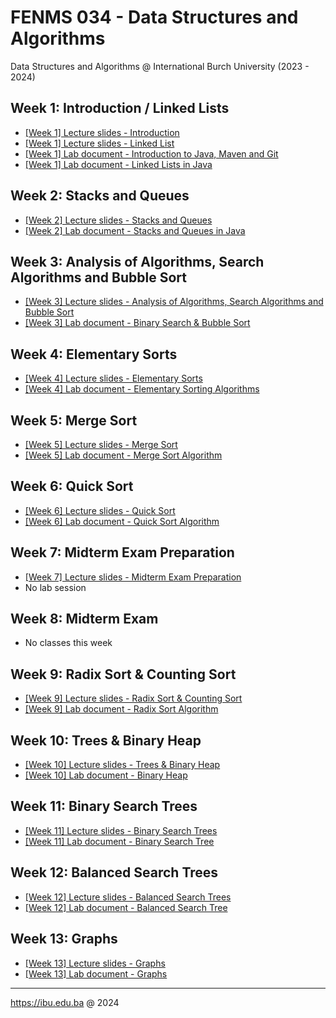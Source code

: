 # FENMS 034 - Data Structures and Algorithms
Data Structures and Algorithms @ International Burch University (2023 - 2024)

## Week 1: Introduction / Linked Lists
- [[Week 1] Lecture slides - Introduction](https://docs.google.com/presentation/d/1Q7GcqdhCBJ9IIG2xKSpqbVzEZYiT6k8XhzCK16YjV2w/edit?usp=sharing)
- [[Week 1] Lecture slides - Linked List](https://docs.google.com/presentation/d/1Wtd_L85gbWLbHLj6T4l689rL2DYuNXy2nGu0RgWPLBk/edit?usp=sharing)
- [[Week 1] Lab document - Introduction to Java, Maven and Git](https://docs.google.com/document/d/171yWaYxAzLqxmwKGs4TTIGy7P66LJL1BR-RkYWdpBKA/edit?usp=sharing)
- [[Week 1] Lab document - Linked Lists in Java](https://docs.google.com/document/d/1w7H8DCt1TTd3QCVGKmxT58OdUvhXTWXTxNmf0efjOs0/edit?usp=sharing)

## Week 2: Stacks and Queues
- [[Week 2] Lecture slides - Stacks and Queues](https://docs.google.com/presentation/d/1ZDKFIHJ9uABDHLKJ9TS7P4HkKce3MYrg7BlEnGyVRTA/edit?usp=sharing)
- [[Week 2] Lab document - Stacks and Queues in Java](https://docs.google.com/document/d/1hp9c4lyW9lU6NOlCiXlhmFp8eHXJGEosWkhugy8FFG0/edit?usp=sharing)

## Week 3: Analysis of Algorithms, Search Algorithms and Bubble Sort
- [[Week 3] Lecture slides - Analysis of Algorithms, Search Algorithms and Bubble Sort](https://docs.google.com/presentation/d/1Chyl4LtMjTT4BxeQ5-FBZ6X5_8t4h16NLtRUvfEK9Yw/edit?usp=sharing)
- [[Week 3] Lab document - Binary Search & Bubble Sort](https://docs.google.com/document/d/1m5YqHrpP7rhOnRmZxkMIQC_1mWI_V5mZG-qyyosC0r8/edit?usp=sharing)

## Week 4: Elementary Sorts
- [[Week 4] Lecture slides - Elementary Sorts](https://docs.google.com/presentation/d/1jjZ57TAnWrnBizlZNSCMknMRwieOp4bGW92-6gHXGTI/edit?usp=sharing)
- [[Week 4] Lab document - Elementary Sorting Algorithms](https://docs.google.com/document/d/1ddiiK8B8XxhZMCb83P9qEtleG9d85puyJXRNptxshs8/edit?usp=sharing)

## Week 5: Merge Sort
- [[Week 5] Lecture slides - Merge Sort](https://docs.google.com/presentation/d/1v_zeIS-3-d3slnf6yqn0ngmmIM3uevVhKjTlaoXLtdc/edit?usp=sharing)
- [[Week 5] Lab document - Merge Sort Algorithm](https://docs.google.com/document/d/1rqb7Xm2f77Hc5PFyjktFAE1ad8GSfXURjxzs7IKkars/edit?usp=sharing)

## Week 6: Quick Sort
- [[Week 6] Lecture slides - Quick Sort](https://docs.google.com/presentation/d/1-KjsXHAEROuEMd1wKWTNzsBre1gnU5TNgeGkhkJu8Mw/edit?usp=sharing)
- [[Week 6] Lab document - Quick Sort Algorithm](https://docs.google.com/document/d/1j2Xg9d9Cv4eQwsS8r8Wo_upMvklEb_5ZPKNSX52RbRg/edit?usp=sharing)

## Week 7: Midterm Exam Preparation
- [[Week 7] Lecture slides - Midterm Exam Preparation](https://docs.google.com/presentation/d/1P8ShIcGcFKQCE9xdj_ntjkMlsjnfBlgIbhFoaDgqwE8/edit?usp=sharing)
- No lab session

## Week 8: Midterm Exam
- No classes this week

## Week 9: Radix Sort & Counting Sort
- [[Week 9] Lecture slides - Radix Sort & Counting Sort](https://docs.google.com/presentation/d/10R-XawwHHeSlJjd8zJGPf9auw8huottG5DQE6jVRm9g/edit?usp=sharing)
- [[Week 9] Lab document - Radix Sort Algorithm](https://docs.google.com/document/d/16PnZTafJMEfCJgDZl_3IACbcgLPdg6RbHvTh_8KdYpw/edit?usp=sharing)

## Week 10: Trees & Binary Heap
- [[Week 10] Lecture slides - Trees & Binary Heap](https://docs.google.com/presentation/d/1kSn8i1bV-3cqV5PUdWuK5WZQLCufQDrcqljBvnWq8To/edit?usp=sharing)
- [[Week 10] Lab document - Binary Heap](https://docs.google.com/document/d/1SNlavntYfNGGK0c-c-hq1yeWHcCKJoA32k_Mifq97OQ/edit?usp=sharing)

## Week 11: Binary Search Trees
- [[Week 11] Lecture slides - Binary Search Trees](https://docs.google.com/presentation/d/1Owdx_Uiv6qtc2GPdSWbVd-JJGXm_BJckJbo3sTNmEwc/edit?usp=sharing)
- [[Week 11] Lab document - Binary Search Tree](https://docs.google.com/document/d/1Y0MAhqW0YRtdpPXR0ZP2POXXuRMC4LEJZHB6InYuIok/edit?usp=sharing)

## Week 12: Balanced Search Trees
- [[Week 12] Lecture slides - Balanced Search Trees](https://docs.google.com/presentation/d/1tC3zdWwQj-C8F4qlUnyc4dLDssz8jmzNqc3Ipzi1HDM/edit?usp=sharing)
- [[Week 12] Lab document - Balanced Search Tree](https://docs.google.com/document/d/16d3Dg-sMktGz-J6IZ1tKAV4VOHRQmVM4eaNld6Fey8k/edit?usp=sharing)

## Week 13: Graphs
- [[Week 13] Lecture slides - Graphs](https://docs.google.com/presentation/d/1lFScWnY4RM7BeOSrUDRB6eXIKdxhaLibaVN5HUFrMaY/edit?usp=sharing)
- [[Week 13] Lab document - Graphs](https://docs.google.com/document/d/1t253v1duUh13n-oodIvHrzNcUYiBJ9RyxXiXRscaluM/edit?usp=sharing)

---
https://ibu.edu.ba @ 2024